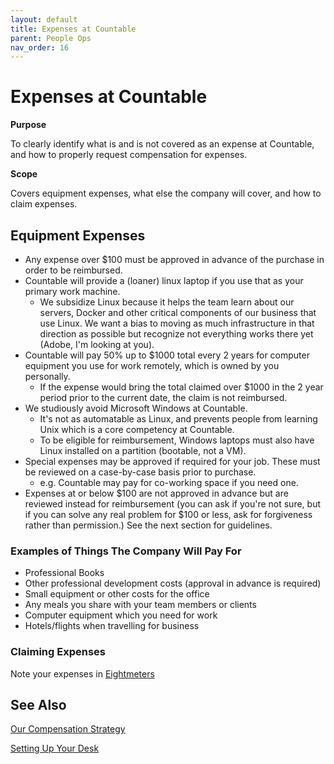 ```yaml
---
layout: default
title: Expenses at Countable
parent: People Ops
nav_order: 16
---
```


# Expenses at Countable

**Purpose**

To clearly identify what is and is not covered as an expense at Countable, and how to properly request compensation for expenses.

**Scope**

Covers equipment expenses, what else the company will cover, and how to claim expenses.

## Equipment Expenses

  - Any expense over $100 must be approved in advance of the purchase in order to be reimbursed.
  - Countable will provide a (loaner) linux laptop if you use that as your primary work machine. 
    - We subsidize Linux because it helps the team learn about our servers, Docker and other critical components of our business that use Linux. We want a bias to moving as much infrastructure in that direction as possible but recognize not everything works there yet (Adobe, I'm looking at you).
  - Countable will pay 50% up to $1000 total every 2 years for computer equipment you use for work remotely, which is owned by you personally. 
    - If the expense would bring the total claimed over $1000 in the 2 year period prior to the current date, the claim is not reimbursed.
  - We studiously avoid Microsoft Windows at Countable. 
    - It's not as automatable as Linux, and prevents people from learning Unix which is a core competency at Countable. 
    - To be eligible for reimbursement, Windows laptops must also have Linux installed on a partition (bootable, not a VM).
  - Special expenses may be approved if required for your job. These must be reviewed on a case-by-case basis prior to purchase. 
    - e.g. Countable may pay for co-working space if you need one.
  - Expenses at or below $100 are not approved in advance but are reviewed instead for reimbursement (you can ask if you're not sure, but if you can solve any real problem for $100 or less, ask for forgiveness rather than permission.) See the next section for guidelines.

### Examples of Things The Company Will Pay For

  - Professional Books
  - Other professional development costs (approval in advance is required)
  - Small equipment or other costs for the office
  - Any meals you share with your team members or clients
  - Computer equipment which you need for work
  - Hotels/flights when travelling for business

### Claiming Expenses

Note your expenses in [Eightmeters](http://eightmeters.countable.ca)

## See Also

[Our Compensation Strategy](COMPENSATION_STRATEGY.md)

[Setting Up Your Desk](SETTING_UP.md)
